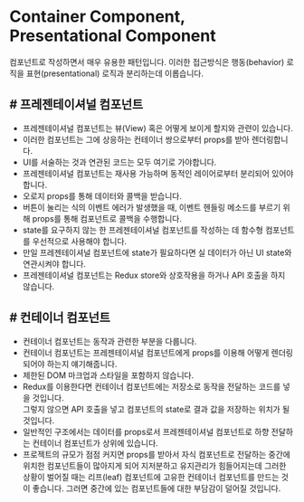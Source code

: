 
Container Component, Presentational Component
=================================================================  
  
컴포넌트로 작성하면서 매우 유용한 패턴입니다. 이러한 접근방식은 행동(behavior) 로직을 표현(presentational) 로직과 분리하는데 이롭습니다.  
  
## # 프레젠테이셔널 컴포넌트  
- 프레젠테이셔널 컴포넌트는 뷰(View) 혹은 어떻게 보이게 할지와 관련이 있습니다.  
- 이러한 컴포넌트는 그에 상응하는 컨테이너 쌍으로부터 props를 받아 렌더링합니다.  
- UI를 서술하는 것과 연관된 코드는 모두 여기로 가야합니다.  
- 프레젠테이셔널 컴포넌트는 재사용 가능하며 동적인 레이어로부터 분리되어 있어야 합니다.
- 오로지 props를 통해 데이터와 콜백을 받습니다.
- 버튼이 눌리는 식의 이벤트 에러가 발생했을 때, 이벤트 헨들링 메소드를 부르기 위해 props를 통해 컴포넌트로 콜백을 수행합니다.
- state를 요구하지 않는 한 프레젠테이셔널 컴포넌트를 작성하는 데 함수형 컴포넌트를 우선적으로 사용해야 합니다.
- 만일 프레젠테이셔널 컴포넌트에 state가 필요하다면 실 데이터가 아닌 UI state와 연관시켜야 합니다.
- 프레젠테이셔널 컴포넌트는 Redux store와 상호작용을 하거나 API 호출을 하지 않습니다.

  
## # 컨테이너 컴포넌트
- 컨테이너 컴포넌트는 동작과 관련한 부분을 다룹니다.
- 컨테이너 컴포넌트는 프레젠테이셔널 컴포넌트에게 props를 이용해 어떻게 렌더링되어야 하는지 얘기해줍니다.
- 제한된 DOM 마크업과 스타일을 포함하지 않습니다.
- Redux를 이용한다면 컨테이너 컴포넌트에는 저장소로 동작을 전달하는 코드를 넣을 것입니다.  
    그렇지 않으면 API 호출을 넣고 컴포넌트의 state로 결과 값을 저장하는 위치가 될 것입니다.
- 일반적인 구조에서는 데이터를 props로서 프레젠테이셔널 컴포넌트로 하향 전달하는 컨테이너 컴포넌트가 상위에 있습니다. 
- 프로젝트의 규모가 점점 커지면 props를 받아서 자식 컴포넌트로 전달하는 중간에 위치한 컴포넌트들이 많아지게 되어 지저분하고 유지관리가 힘들어지는데 그러한 상황이 벌어질 때는 리프(leaf) 컴포넌트에 고유한 컨테이너 컴포넌트를 만드는 것이 좋습니다. 그러면 중간에 있는 컴포넌트들에 대한 부담감이 덜어질 것입니다.